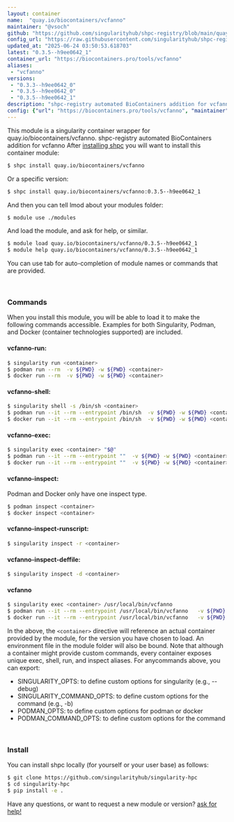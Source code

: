 ```yaml
---
layout: container
name:  "quay.io/biocontainers/vcfanno"
maintainer: "@vsoch"
github: "https://github.com/singularityhub/shpc-registry/blob/main/quay.io/biocontainers/vcfanno/container.yaml"
config_url: "https://raw.githubusercontent.com/singularityhub/shpc-registry/main/quay.io/biocontainers/vcfanno/container.yaml"
updated_at: "2025-06-24 03:50:53.618703"
latest: "0.3.5--h9ee0642_1"
container_url: "https://biocontainers.pro/tools/vcfanno"
aliases:
 - "vcfanno"
versions:
 - "0.3.3--h9ee0642_0"
 - "0.3.5--h9ee0642_0"
 - "0.3.5--h9ee0642_1"
description: "shpc-registry automated BioContainers addition for vcfanno"
config: {"url": "https://biocontainers.pro/tools/vcfanno", "maintainer": "@vsoch", "description": "shpc-registry automated BioContainers addition for vcfanno", "latest": {"0.3.5--h9ee0642_1": "sha256:b3716ab7a609f36940de8c0c3253e224493cc9028f68f539a8d4ccc7ed118134"}, "tags": {"0.3.3--h9ee0642_0": "sha256:201932e9213c303413ffee8d3c638b243ee31b1be6b8ed65e9ee9175b30443ff", "0.3.5--h9ee0642_0": "sha256:c486ce62813b08b418150cdc4a09b1a3cff7a7282f972951e4b00ee3e25dc624", "0.3.5--h9ee0642_1": "sha256:b3716ab7a609f36940de8c0c3253e224493cc9028f68f539a8d4ccc7ed118134"}, "docker": "quay.io/biocontainers/vcfanno", "aliases": {"vcfanno": "/usr/local/bin/vcfanno"}}
---
```


This module is a singularity container wrapper for quay.io/biocontainers/vcfanno.
shpc-registry automated BioContainers addition for vcfanno
After [installing shpc](#install) you will want to install this container module:


```bash
$ shpc install quay.io/biocontainers/vcfanno
```

Or a specific version:

```bash
$ shpc install quay.io/biocontainers/vcfanno:0.3.5--h9ee0642_1
```

And then you can tell lmod about your modules folder:

```bash
$ module use ./modules
```

And load the module, and ask for help, or similar.

```bash
$ module load quay.io/biocontainers/vcfanno/0.3.5--h9ee0642_1
$ module help quay.io/biocontainers/vcfanno/0.3.5--h9ee0642_1
```

You can use tab for auto-completion of module names or commands that are provided.

<br>

### Commands

When you install this module, you will be able to load it to make the following commands accessible.
Examples for both Singularity, Podman, and Docker (container technologies supported) are included.

#### vcfanno-run:

```bash
$ singularity run <container>
$ podman run --rm  -v ${PWD} -w ${PWD} <container>
$ docker run --rm  -v ${PWD} -w ${PWD} <container>
```

#### vcfanno-shell:

```bash
$ singularity shell -s /bin/sh <container>
$ podman run --it --rm --entrypoint /bin/sh  -v ${PWD} -w ${PWD} <container>
$ docker run --it --rm --entrypoint /bin/sh  -v ${PWD} -w ${PWD} <container>
```

#### vcfanno-exec:

```bash
$ singularity exec <container> "$@"
$ podman run --it --rm --entrypoint ""  -v ${PWD} -w ${PWD} <container> "$@"
$ docker run --it --rm --entrypoint ""  -v ${PWD} -w ${PWD} <container> "$@"
```

#### vcfanno-inspect:

Podman and Docker only have one inspect type.

```bash
$ podman inspect <container>
$ docker inspect <container>
```

#### vcfanno-inspect-runscript:

```bash
$ singularity inspect -r <container>
```

#### vcfanno-inspect-deffile:

```bash
$ singularity inspect -d <container>
```


#### vcfanno

```bash
$ singularity exec <container> /usr/local/bin/vcfanno
$ podman run --it --rm --entrypoint /usr/local/bin/vcfanno   -v ${PWD} -w ${PWD} <container> -c " $@"
$ docker run --it --rm --entrypoint /usr/local/bin/vcfanno   -v ${PWD} -w ${PWD} <container> -c " $@"
```



In the above, the `<container>` directive will reference an actual container provided
by the module, for the version you have chosen to load. An environment file in the
module folder will also be bound. Note that although a container
might provide custom commands, every container exposes unique exec, shell, run, and
inspect aliases. For anycommands above, you can export:

 - SINGULARITY_OPTS: to define custom options for singularity (e.g., --debug)
 - SINGULARITY_COMMAND_OPTS: to define custom options for the command (e.g., -b)
 - PODMAN_OPTS: to define custom options for podman or docker
 - PODMAN_COMMAND_OPTS: to define custom options for the command

<br>

### Install

You can install shpc locally (for yourself or your user base) as follows:

```bash
$ git clone https://github.com/singularityhub/singularity-hpc
$ cd singularity-hpc
$ pip install -e .
```

Have any questions, or want to request a new module or version? [ask for help!](https://github.com/singularityhub/singularity-hpc/issues)